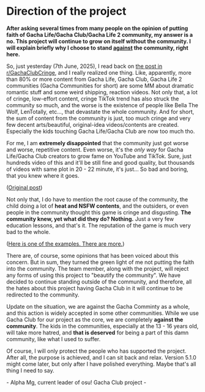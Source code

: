 # Direction of the project

**After asking several times from many people on the opinion of putting faith of Gacha Life/Gacha Club/Gacha Life 2 community, my answer is a no. This project will continue to grow on itself without the community. I will explain briefly why I choose to stand <ins>against</ins> the community, right here.**

So, just yesterday (7th June, 2025), I read back on [the post in r/GachaClubCringe](https://www.reddit.com/r/GachaClubCringe/comments/1l2crtw/why_are_almost_all_of_the_new_gacha_lifeclub_mini/?utm_source=share&utm_medium=web3x&utm_name=web3xcss&utm_term=1&utm_content=share_button), and I really realized one thing. Like, apparently, more than 80% or more content from Gacha Life, Gacha Club, Gacha Life 2 communities (Gacha Communities for short) are some MM about dramatic romantic stuff and some weird shipping, reaction videos. Not only that, a lot of cringe, low-effort content, cringe TikTok trend has also struck the community so much, and the worse is the existence of people like Bella The Wolf, LenTotally, etc..., that devastate the whole community. And for short, the sum of content from the community is just, too much cringe and very few decent arts/beautiful, original-idea videos/contents are created. Especially the kids touching Gacha Life/Gacha Club are now too much tho. 

For me, I am **extremely disappointed** that the community just got worse and worse, repetitive content. Even worse, it's the _only way_ for Gacha Life/Gacha Club creators to grow fame on YouTube and TikTok. Sure, just hundreds video of this and it'll be still fine and good quality, but thousands of videos with same plot in 20 - 22 minute, it's just... So bad and boring, that you knew where it goes.

([Original post](https://www.reddit.com/r/GachaClubCringe/comments/1l5p2yo/the_faith_onto_gacha_clubgacha_life_community/?utm_source=share&utm_medium=web3x&utm_name=web3xcss&utm_term=1&utm_content=share_button))

Not only that, I do have to mention the root cause of the community, the child doing a lot of **heat and NSFW contents**, and the outsiders, or even people in the community thought this game is cringe and disgusting. **The community knew, yet what did they do? Nothing.** Just a very few education lessons, and that's it. The reputation of the game is much very bad to the whole.

([Here is one of the examples. There are more.](https://www.reddit.com/r/GachaClubCringe/comments/1lsuq1o/heavy_heavy_tw_rpe_its_sick_its_just_sick/))

There are, of course, some opinions that has been voiced about this concern. But in sum, they turned the green light of me not putting the faith into the community. The team member, along with the project, will reject any forms of using this project to "beautify the community". We have decided to continue standing outside of the community, and therefore, all the hates about this project having Gacha Club in it will continue to be redirected to the community. 

Update on the situation, we are against the Gacha Comminty as a whole, and this action is widely accepted in some other communities. While we use Gacha Club for our project as the core, we are completely **against the community**. The kids in the communities, especially at the 13 - 16 years old, will take more hatred, and **that is deserved** for being a part of this damn community, like what I used to suffer.

Of course, I will only protect the people who has supported the project. After all, the purpose is achieved, and I can sit back and relax. Version 5.1.0 might come later, but only after I have polished everything. Maybe that's all thing I need to say.

\- Alpha Mg, current leader of osu! Gacha Club project -
